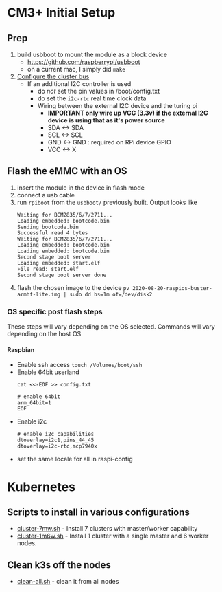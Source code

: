 # CM3+ Initial Setup

## Prep 
1. build usbboot to mount the module as a block device
	* https://github.com/raspberrypi/usbboot
	* on a current mac, I simply did `make` 
1. [Configure the cluster bus](https://docs.turingpi.com/turing_pi/children/i2c_cluster_bus/)
	* If an additional I2C controller is used
		* do _not_ set the pin values in /boot/config.txt
		* do set the `i2c-rtc` real time clock data
		* Wiring between the external I2C device and the turing pi
			* **IMPORTANT only wire up VCC (3.3v) if the external I2C device is using that as it's power source**
			* SDA <-> SDA
			* SCL <-> SCL
			* GND <-> GND : required on RPi device GPIO
			* VCC <-> X

## Flash the eMMC with an OS
1. insert the module in the device in flash mode
1. connect a usb cable
1. run `rpiboot` from the `usbboot/` previously built. Output looks like
	```
	Waiting for BCM2835/6/7/2711...
	Loading embedded: bootcode.bin
	Sending bootcode.bin
	Successful read 4 bytes
	Waiting for BCM2835/6/7/2711...
	Loading embedded: bootcode.bin
	Loading embedded: bootcode.bin
	Second stage boot server
	Loading embedded: start.elf
	File read: start.elf
	Second stage boot server done
	```
1. flash the chosen image to the device
	`pv 2020-08-20-raspios-buster-armhf-lite.img | sudo dd bs=1m of=/dev/disk2`

### OS specific post flash steps
These steps will vary depending on the OS selected. Commands will vary depending on the host OS

#### Raspbian
* Enable ssh access
	`touch /Volumes/boot/ssh`
* Enable 64bit userland
	```
	cat <<-EOF >> config.txt
	
	# enable 64bit
	arm_64bit=1
	EOF
	```
* Enable i2c
	```
	# enable i2c capabilities
	dtoverlay=i2c1,pins_44_45
	dtoverlay=i2c-rtc,mcp7940x
	```
* set the same locale for all in raspi-config

# Kubernetes

## Scripts to install in various configurations

* [cluster-7mw.sh](./scripts/cluster-7mw.sh) - Install 7 clusters with master/worker capability
* [cluster-1m6w.sh](./scripts/cluster-1m6w.sh) - Install 1 cluster with a single master and 6 worker nodes.

## Clean k3s off the nodes

* [clean-all.sh](./scripts/clean-all.sh) - clean it from all nodes

